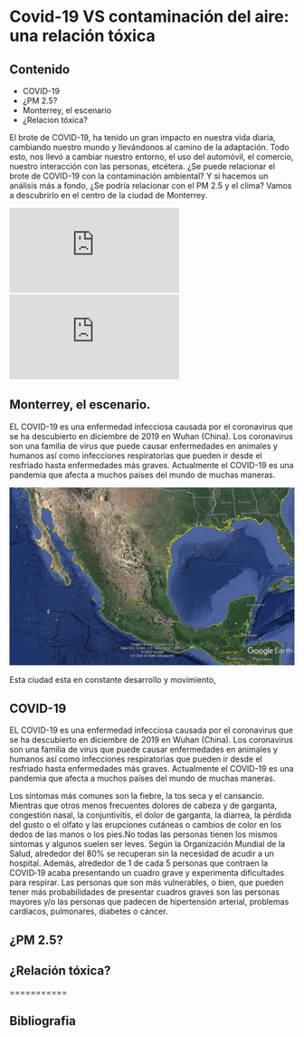 Covid-19 VS contaminación del aire: una relación tóxica 
===================

## Contenido
- COVID-19
- ¿PM 2.5? 
- Monterrey, el escenario 
- ¿Relacion tóxica?

El brote de COVID-19, ha tenido un gran impacto en nuestra vida diaria, cambiando nuestro mundo y llevándonos al camino de la adaptación. Todo esto, nos llevó a cambiar nuestro entorno, el uso del automóvil, el comercio, nuestro interacción con las personas, etcétera. ¿Se puede relacionar el brote de COVID-19 con la contaminación ambiental? Y si hacemos un análisis más a fondo, ¿Se podría relacionar con el PM 2.5 y el clima? Vamos a descubrirlo en el centro de la ciudad de Monterrey.


<div class="data-embeds">
<iframe allowfullscreen="" class="data-embed is-active" frameborder="0" src="https://datastudio.google.com/embed/reporting/fe8a3c7d-9303-4e70-8acb-4e042714fa76/page/epuOB"></iframe>
<iframe allowfullscreen="" class="data-embed" frameborder="0" src="https://datastudio.google.com/embed/reporting/fe8a3c7d-9303-4e70-8acb-4e042714fa76/page/bhuOB"></iframe>
</div>



## Monterrey, el escenario.
EL COVID-19 es una enfermedad infecciosa causada por el coronavirus que se ha descubierto en diciembre de 2019 en Wuhan (China). Los coronavirus son una familia de virus que puede causar enfermedades en animales y humanos así como infecciones respiratorias que pueden ir desde el resfriado hasta enfermedades más graves. Actualmente el COVID-19 es una pandemia que afecta a muchos países del mundo de muchas maneras.

![](https://github.com/k488-bit/Challenge_CdeCMx/blob/gh-pages/Images/117645984_681250895804238_3205561972497632758_n.png)

Esta ciudad esta en constante desarrollo y movimiento, 

## COVID-19
EL COVID-19 es una enfermedad infecciosa causada por el coronavirus que se ha descubierto en diciembre de 2019 en Wuhan (China). Los coronavirus son una familia de virus que puede causar enfermedades en animales y humanos así como infecciones respiratorias que pueden ir desde el resfriado hasta enfermedades más graves. Actualmente el COVID-19 es una pandemia que afecta a muchos países del mundo de muchas maneras.

Los síntomas más comunes son la fiebre, la tos seca y el cansancio. Mientras que otros menos frecuentes dolores de cabeza y de garganta, congestión nasal, la conjuntivitis, el dolor de garganta, la diarrea, la pérdida del gusto o el olfato y las erupciones cutáneas o cambios de color en los dedos de las manos o los pies.No todas las personas tienen los mismos sintomas y algunos suelen ser leves. 
Según la Organización Mundial de la Salud, alrededor del 80% se recuperan sin la necesidad de acudir a un hospital. Además, alrededor de 1 de cada 5 personas que contraen la COVID‑19 acaba presentando un cuadro grave y experimenta dificultades para respirar. Las personas que son más vulnerables, o bien, que pueden tener más probabilidades de presentar cuadros graves son las personas mayores y/o las personas que padecen de hipertensión arterial, problemas cardíacos, pulmonares, diabetes o cáncer.


## ¿PM 2.5?


## ¿Relación tóxica?


===========
## Bibliografia
